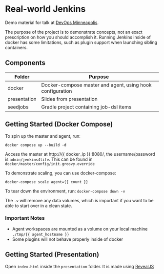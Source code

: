 # Real-world Jenkins
Demo material for talk at [DevOps Minneapolis](https://www.meetup.com/DevOps-Minneapolis/events/233293499/).

The purpose of the project is to demonstrate concepts, not an exact prescription on how you should accomplish it.  Running Jenkins inside of docker has some limitations, such as plugin support when launching sibling containers.

## Components
| Folder | Purpose |
|-----------|---------|
| docker | Docker-compose master and agent, using hook configuration |
| presentation | Slides from presentation |
| seedjobs | Gradle project containing job-dsl items |

## Getting Started (Docker Compose)
To spin up the master and agent, run:

`docker compose up --build -d`

Access the master at http://{{ docker_ip }}:8080/, the username/password is `admin/jenkins4life`.  This can be found in `docker/master/config/init.groovy.override`

To demonstrate scaling, you can use docker-compose:

`docker-compose scale agent={{ count }}`

To tear down the environment, run:
`docker-compose down -v`

The `-v` will remove any data volumes, which is important if you want to be able to start over in a clean state.

### Important Notes
- Agent workspaces are mounted as a volume on your local machine `./tmp/{{ agent_hostname }}`
- Some plugins will not behave properly inside of docker

## Getting Started (Presentation)
Open `index.html` inside the `presentation` folder.  It is made using [RevealJS](https://github.com/hakimel/reveal.js/)
